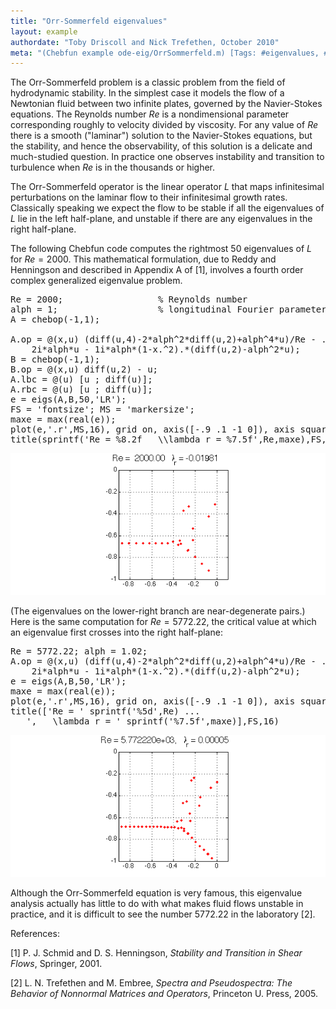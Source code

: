 ```yaml
---
title: "Orr-Sommerfeld eigenvalues"
layout: example
authordate: "Toby Driscoll and Nick Trefethen, October 2010"
meta: "(Chebfun example ode-eig/OrrSommerfeld.m) [Tags: #eigenvalues, #highorder, #stability]"
---
```


The Orr-Sommerfeld problem is a classic problem from the field of hydrodynamic stability.  In the simplest case it models the flow of a Newtonian fluid between two infinite plates, governed by the Navier-Stokes equations. The Reynolds number $Re$ is a nondimensional parameter corresponding roughly to velocity divided by viscosity.  For any value of $Re$ there is a smooth ("laminar") solution to the Navier-Stokes equations, but the stability, and hence the observability, of this solution is a delicate and much-studied question.  In practice one observes instability and transition to turbulence when $Re$ is in the thousands or higher.

The Orr-Sommerfeld operator is the linear operator $L$ that maps infinitesimal perturbations on the laminar flow to their infinitesimal growth rates. Classically speaking we expect the flow to be stable if all the eigenvalues of $L$ lie in the left half-plane, and unstable if there are any eigenvalues in the right half-plane.

The following Chebfun code computes the rightmost $50$ eigenvalues of $L$ for $Re=2000$.  This mathematical formulation, due to Reddy and Henningson and described in Appendix A of [1], involves a fourth order complex generalized eigenvalue problem.

<pre class="mcode-input">Re = 2000;                  % Reynolds number
alph = 1;                   % longitudinal Fourier parameter
A = chebop(-1,1);

A.op = @(x,u) (diff(u,4)-2*alph^2*diff(u,2)+alph^4*u)/Re - ...
    2i*alph*u - 1i*alph*(1-x.^2).*(diff(u,2)-alph^2*u);
B = chebop(-1,1);
B.op = @(x,u) diff(u,2) - u;
A.lbc = @(u) [u ; diff(u)];
A.rbc = @(u) [u ; diff(u)];
e = eigs(A,B,50,'LR');
FS = 'fontsize'; MS = 'markersize';
maxe = max(real(e));
plot(e,'.r',MS,16), grid on, axis([-.9 .1 -1 0]), axis square
title(sprintf('Re = %8.2f   \\lambda_r = %7.5f',Re,maxe),FS,16)</pre><img src="img/OrrSommerfeld_01.png" alt="">

(The eigenvalues on the lower-right branch are near-degenerate pairs.) Here is the same computation for $Re = 5772.22$, the critical value at which an eigenvalue first crosses into the right half-plane:

<pre class="mcode-input">Re = 5772.22; alph = 1.02;
A.op = @(x,u) (diff(u,4)-2*alph^2*diff(u,2)+alph^4*u)/Re - ...
    2i*alph*u - 1i*alph*(1-x.^2).*(diff(u,2)-alph^2*u);
e = eigs(A,B,50,'LR');
maxe = max(real(e));
plot(e,'.r',MS,16), grid on, axis([-.9 .1 -1 0]), axis square
title(['Re = ' sprintf('%5d',Re) ...
   ',   \lambda_r = ' sprintf('%7.5f',maxe)],FS,16)</pre><img src="img/OrrSommerfeld_02.png" alt="">

Although the Orr-Sommerfeld equation is very famous, this eigenvalue analysis actually has little to do with what makes fluid flows unstable in practice, and it is difficult to see the number $5772.22$ in the laboratory [2].

References:

[1] P. J. Schmid and D. S. Henningson, _Stability and Transition in Shear Flows_, Springer, 2001.

[2] L. N. Trefethen and M. Embree, _Spectra and Pseudospectra: The Behavior of Nonnormal Matrices and Operators_, Princeton U. Press, 2005.


